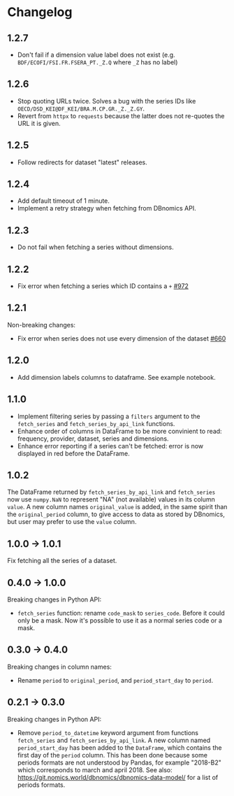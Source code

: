 # Changelog

## 1.2.7

- Don't fail if a dimension value label does not exist (e.g. `BDF/ECOFI/FSI.FR.FSERA_PT._Z.Q` where `_Z` has no label)

## 1.2.6

- Stop quoting URLs twice. Solves a bug with the series IDs like `OECD/DSD_KEI@DF_KEI/BRA.M.CP.GR._Z._Z.GY`.
- Revert from `httpx` to `requests` because the latter does not re-quotes the URL it is given.

## 1.2.5

- Follow redirects for dataset "latest" releases.

## 1.2.4

- Add default timeout of 1 minute.
- Implement a retry strategy when fetching from DBnomics API.

## 1.2.3

- Do not fail when fetching a series without dimensions.

## 1.2.2

- Fix error when fetching a series which ID contains a `+` [#972](https://git.nomics.world/dbnomics-fetchers/management/-/issues/972)

## 1.2.1

Non-breaking changes:

- Fix error when series does not use every dimension of the dataset [#660](https://git.nomics.world/dbnomics-fetchers/management/-/issues/660)

## 1.2.0

- Add dimension labels columns to dataframe. See example notebook.

## 1.1.0

- Implement filtering series by passing a `filters` argument to the `fetch_series` and `fetch_series_by_api_link` functions.
- Enhance order of columns in DataFrame to be more convinient to read: frequency, provider, dataset, series and dimensions.
- Enhance error reporting if a series can't be fetched: error is now displayed in red before the DataFrame.

## 1.0.2

The DataFrame returned by `fetch_series_by_api_link` and `fetch_series` now use `numpy.NaN` to represent "NA" (not available) values in its column `value`. A new column names `original_value` is added, in the same spirit than the `original_period` column, to give access to data as stored by DBnomics, but user may prefer to use the `value` column.

## 1.0.0 -> 1.0.1

Fix fetching all the series of a dataset.

## 0.4.0 -> 1.0.0

Breaking changes in Python API:

- `fetch_series` function: rename `code_mask` to `series_code`. Before it could only be a mask. Now it's possible to use it as a normal series code or a mask.

## 0.3.0 -> 0.4.0

Breaking changes in column names:

- Rename `period` to `original_period`, and `period_start_day` to `period`.

## 0.2.1 -> 0.3.0

Breaking changes in Python API:

- Remove `period_to_datetime` keyword argument from functions `fetch_series` and `fetch_series_by_api_link`. A new column named `period_start_day` has been added to the `DataFrame`, which contains the first day of the `period` column. This has been done because some periods formats are not understood by Pandas, for example "2018-B2" which corresponds to march and april 2018. See also: <https://git.nomics.world/dbnomics/dbnomics-data-model/> for a list of periods formats.
